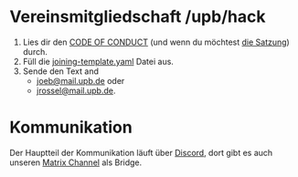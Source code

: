 # Vereinsmitgliedschaft /upb/hack

1. Lies dir den [CODE OF CONDUCT](./CODE_OF_CONDUCT.md) (und wenn du möchtest [die Satzung](https://upbhack.de/satzung.pdf)) durch.
2. Füll die [joining-template.yaml](./joining-template.yaml) Datei aus.
3. Sende den Text and
   - [joeb@mail.upb.de](mailto:joeb@mail.upb.de) oder
   - [jrossel@mail.upb.de](mailto:jrossel@mail.upb.de).

# Kommunikation

Der Hauptteil der Kommunikation läuft über [Discord](https://discord.gg/c8aGjB9), dort gibt es auch unseren [Matrix Channel](https://riot.im/app/#/room/!CsGPlfUbWTfbSyDhxa:matrix.org) als Bridge.
